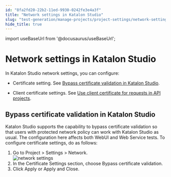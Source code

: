 ```yaml
---
id: "8fa2fd20-22b2-11ed-9930-0242fe3e4a3f"
title: "Network settings in Katalon Studio"
slug: "test-generation/manage-projects/project-settings/network-settings-in-katalon-studio"
hide_title: true
---
```

import useBaseUrl from '@docusaurus/useBaseUrl';


# <a id="concept-6905" class="anchor_top_offset"/><a id="ariaid-title1" class="anchor_top_offset"/>Network settings in <span xmlns="http://www.w3.org/1999/xhtml" className="ph">Katalon Studio</span> 

<p xmlns="http://www.w3.org/1999/xhtml" className="p">In <span className="ph">Katalon Studio</span> network settings, you can configure: </p> 
<ul xmlns="http://www.w3.org/1999/xhtml" className="ul"><li className="li"><p className="p"> Certificate setting. See <a className="xref" href="#task-6600">Bypass certificate validation in <span className="ph">Katalon Studio</span></a>.</p></li><li className="li"><p className="p">Client certificate settings. See <a className="xref" href="/docs/test-generation/manage-projects/set-up-projects/api-testing/use-client-certificate-for-requests-in-api-projects-in-katalon-studio">Use client certificate for  requests in API projects</a>.</p></li></ul> 

## <a id="task-6600" class="anchor_top_offset"/>Bypass certificate validation in <span xmlns="http://www.w3.org/1999/xhtml" className="ph">Katalon Studio</span> 

<section xmlns="http://www.w3.org/1999/xhtml" className="section context"><span className="ph">Katalon Studio</span> supports the capability to bypass certificate validation so that users with protected network policy can work with <span className="ph">Katalon Studio</span> as usual. The configuration here affects both WebUI and Web Service tests. To configure certificate settings, do as follows:</section> 
<ol xmlns="http://www.w3.org/1999/xhtml" className="ol steps"><li className="li step stepexpand"><span className="ph cmd">Go to <span className="ph uicontrol">Project</span> &gt; <span className="ph uicontrol">Settings</span> &gt; <span className="ph uicontrol">Network</span>.</span><div className="itemgroup info"><img className="image" width={700} src={useBaseUrl("/8f9f53a0-22b2-11ed-9930-0242fe3e4a3f.png")} alt="network settings" /></div></li><li className="li step stepexpand"><span className="ph cmd">In the <span className="ph uicontrol">Certificate Settings</span> section, choose <span className="ph uicontrol">Bypass certificate validation</span>.</span></li><li className="li step stepexpand"><span className="ph cmd">Click <span className="ph uicontrol">Apply</span> or <span className="ph uicontrol">Apply and Close</span>.</span></li></ol> 

